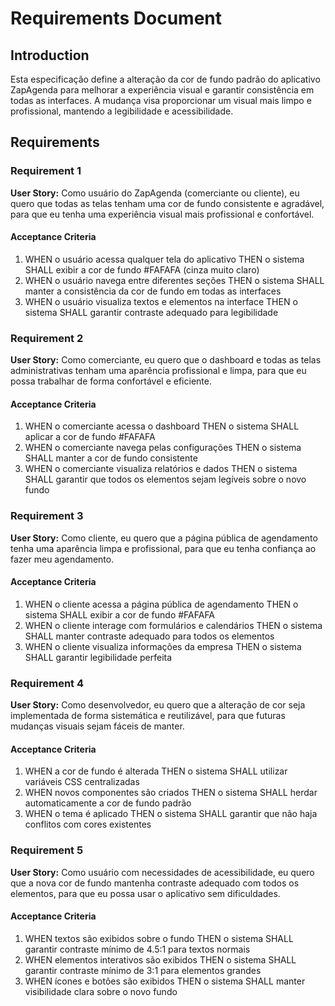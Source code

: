 # Requirements Document

## Introduction

Esta especificação define a alteração da cor de fundo padrão do aplicativo ZapAgenda para melhorar a experiência visual e garantir consistência em todas as interfaces. A mudança visa proporcionar um visual mais limpo e profissional, mantendo a legibilidade e acessibilidade.

## Requirements

### Requirement 1

**User Story:** Como usuário do ZapAgenda (comerciante ou cliente), eu quero que todas as telas tenham uma cor de fundo consistente e agradável, para que eu tenha uma experiência visual mais profissional e confortável.

#### Acceptance Criteria

1. WHEN o usuário acessa qualquer tela do aplicativo THEN o sistema SHALL exibir a cor de fundo #FAFAFA (cinza muito claro)
2. WHEN o usuário navega entre diferentes seções THEN o sistema SHALL manter a consistência da cor de fundo em todas as interfaces
3. WHEN o usuário visualiza textos e elementos na interface THEN o sistema SHALL garantir contraste adequado para legibilidade

### Requirement 2

**User Story:** Como comerciante, eu quero que o dashboard e todas as telas administrativas tenham uma aparência profissional e limpa, para que eu possa trabalhar de forma confortável e eficiente.

#### Acceptance Criteria

1. WHEN o comerciante acessa o dashboard THEN o sistema SHALL aplicar a cor de fundo #FAFAFA
2. WHEN o comerciante navega pelas configurações THEN o sistema SHALL manter a cor de fundo consistente
3. WHEN o comerciante visualiza relatórios e dados THEN o sistema SHALL garantir que todos os elementos sejam legíveis sobre o novo fundo

### Requirement 3

**User Story:** Como cliente, eu quero que a página pública de agendamento tenha uma aparência limpa e profissional, para que eu tenha confiança ao fazer meu agendamento.

#### Acceptance Criteria

1. WHEN o cliente acessa a página pública de agendamento THEN o sistema SHALL exibir a cor de fundo #FAFAFA
2. WHEN o cliente interage com formulários e calendários THEN o sistema SHALL manter contraste adequado para todos os elementos
3. WHEN o cliente visualiza informações da empresa THEN o sistema SHALL garantir legibilidade perfeita

### Requirement 4

**User Story:** Como desenvolvedor, eu quero que a alteração de cor seja implementada de forma sistemática e reutilizável, para que futuras mudanças visuais sejam fáceis de manter.

#### Acceptance Criteria

1. WHEN a cor de fundo é alterada THEN o sistema SHALL utilizar variáveis CSS centralizadas
2. WHEN novos componentes são criados THEN o sistema SHALL herdar automaticamente a cor de fundo padrão
3. WHEN o tema é aplicado THEN o sistema SHALL garantir que não haja conflitos com cores existentes

### Requirement 5

**User Story:** Como usuário com necessidades de acessibilidade, eu quero que a nova cor de fundo mantenha contraste adequado com todos os elementos, para que eu possa usar o aplicativo sem dificuldades.

#### Acceptance Criteria

1. WHEN textos são exibidos sobre o fundo THEN o sistema SHALL garantir contraste mínimo de 4.5:1 para textos normais
2. WHEN elementos interativos são exibidos THEN o sistema SHALL garantir contraste mínimo de 3:1 para elementos grandes
3. WHEN ícones e botões são exibidos THEN o sistema SHALL manter visibilidade clara sobre o novo fundo
